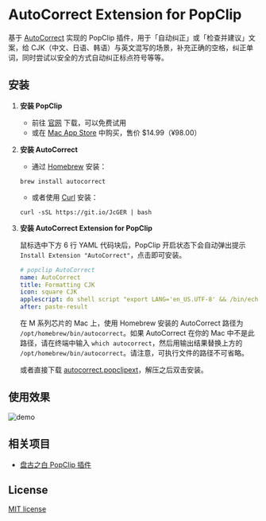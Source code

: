 # AutoCorrect Extension for PopClip

基于 [AutoCorrect](https://github.com/huacnlee/autocorrect) 实现的 PopClip 插件，用于「自动纠正」或「检查并建议」文案，给 CJK（中文、日语、韩语）与英文混写的场景，补充正确的空格，纠正单词，同时尝试以安全的方式自动纠正标点符号等等。

## 安装

1. **安装 PopClip**

   - 前往 [官网](https://pilotmoon.com/popclip/) 下载，可以免费试用
   - 或在 [Mac App Store](https://apps.apple.com/app/popclip/id445189367) 中购买，售价 $14.99（¥98.00）

2. **安装 AutoCorrect**

   - 通过 [Homebrew](https://brew.sh/) 安装：

   ```shell
   brew install autocorrect
   ```

   - 或者使用 [Curl](https://curl.se/) 安装：

   ```shell
   curl -sSL https://git.io/JcGER | bash
   ```

3. **安装 AutoCorrect Extension for PopClip**

   鼠标选中下方 6 行 YAML 代码块后，PopClip 开启状态下会自动弹出提示 `Install Extension "AutoCorrect"`，点击即可安装。

   ```yaml
   # popclip AutoCorrect
   name: AutoCorrect
   title: Formatting CJK
   icon: square CJK
   applescript: do shell script "export LANG='en_US.UTF-8' && /bin/echo '{popclip text}' | /opt/homebrew/bin/autocorrect --stdin"
   after: paste-result
   ```

   在 M 系列芯片的 Mac 上，使用 Homebrew 安装的 AutoCorrect 路径为 `/opt/homebrew/bin/autocorrect`。如果 AutoCorrect 在你的 Mac 中不是此路径，请在终端中输入 `which autocorrect`，然后用输出结果替换上方的 `/opt/homebrew/bin/autocorrect`。请注意，可执行文件的路径不可省略。

   或者直接下载 [autocorrect.popclipext](https://github.com/TomBener/autocorrect-popclip/releases/download/1.0/autocorrect.popclipext.zip)，解压之后双击安装。

## 使用效果

![demo](https://p15.p3.n0.cdn.getcloudapp.com/items/5zuPjPbb/f877d3ec-3d4a-4e2d-a07f-8716f80c23e9.gif)

## 相关项目

- [盘古之白 PopClip 插件](https://github.com/mousepotato/pangu-space.popclipext)

## License

[MIT license](LICENSE)
